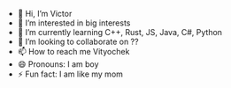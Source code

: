 - 👋 Hi, I’m Victor
- 👀 I’m interested in big interests
- 🌱 I’m currently learning C++, Rust, JS, Java, C#, Python
- 💞️ I’m looking to collaborate on ??
- 📫 How to reach me Vityochek
- 😄 Pronouns: I am boy
- ⚡ Fun fact: I am like my mom

<!---
Ginie-2/Ginie-2 is a ✨ special ✨ repository because its `README.md` (this file) appears on your GitHub profile.
You can click the Preview link to take a look at your changes.
--->
